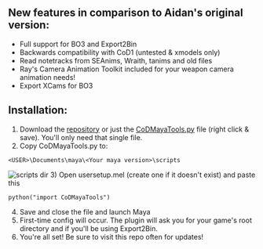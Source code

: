 ## New features in comparison to Aidan's original version:
* Full support for BO3 and Export2Bin
* Backwards compatibility with CoD1 (untested & xmodels only)
* Read notetracks from SEAnims, Wraith, tanims and old files
* Ray's Camera Animation Toolkit included for your weapon camera animation needs!
* Export XCams for BO3

## Installation:
1) Download the [repository](https://github.com/Ray1235/CoDMayaTools/archive/master.zip) or just the [CoDMayaTools.py](https://raw.githubusercontent.com/Ray1235/CoDMayaTools/master/CoDMayaTools.py) file (right click & save). You'll only need that single file.
2) Copy CoDMayaTools.py to:
```
<USER>\Documents\maya\<Your maya version>\scripts
```
![scripts dir](http://i.imgur.com/UZdXYN1.png)
3) Open usersetup.mel (create one if it doesn't exist) and paste this
```
python("import CoDMayaTools")
```
4) Save and close the file and launch Maya
5) First-time config will occur. The plugin will ask you for your game's root directory and if you'll be using Export2Bin.
6) You're all set! Be sure to visit this repo often for updates!

